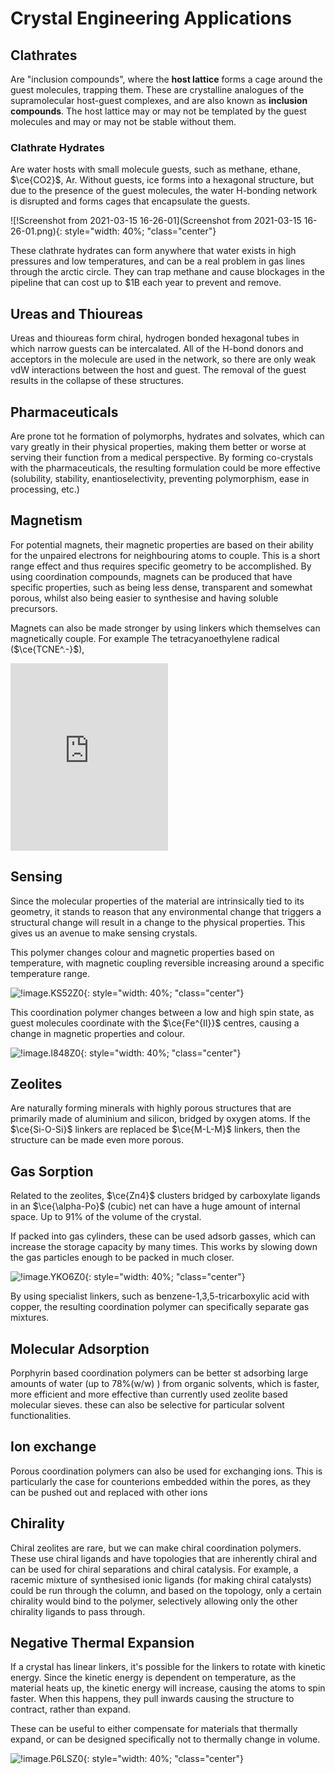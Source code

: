 # Crystal Engineering Applications

## Clathrates

Are "inclusion compounds", where the **host lattice** forms a cage around the guest molecules, trapping them. These are crystalline analogues of the supramolecular host-guest complexes, and are also known as **inclusion compounds**. The host lattice may or may not be templated by the guest molecules and may or may not be stable without them.

### Clathrate Hydrates

Are water hosts with small molecule guests, such as methane, ethane, $\ce{CO2}$, Ar. Without guests, ice forms into a hexagonal structure, but due to the presence of the guest molecules, the water H-bonding network is disrupted and forms cages that encapsulate the guests.

![!Screenshot from 2021-03-15 16-26-01](Screenshot from 2021-03-15 16-26-01.png){: style="width: 40%; "class="center"}

These clathrate hydrates can form anywhere that water exists in high pressures and low temperatures, and can be a real problem in gas lines through the arctic circle. They can trap methane and cause blockages in the pipeline that can cost up to $1B each year to prevent and remove.

## Ureas and Thioureas

Ureas and thioureas form chiral, hydrogen bonded hexagonal tubes in which narrow guests can be intercalated. All of the H-bond donors and acceptors in the molecule are used in the network, so there are only weak vdW interactions between the host and guest. The removal of the guest results in the collapse of these structures.

## Pharmaceuticals

Are prone tot he formation of polymorphs, hydrates and solvates, which can vary greatly in their physical properties, making them better or worse at serving their function from a medical perspective. By forming co-crystals with the pharmaceuticals, the resulting formulation could be more effective (solubility, stability, enantioselectivity, preventing polymorphism, ease in processing, etc.)

## Magnetism

For potential magnets, their magnetic properties are based on their ability for the unpaired electrons for neighbouring atoms to couple. This is a short range effect and thus requires specific geometry to be accomplished. By using coordination compounds, magnets can be produced that have specific properties, such as being less dense, transparent and somewhat porous, whilst also being easier to synthesise and having soluble precursors.

Magnets can also be made stronger by using linkers which themselves can magnetically couple. For example The tetracyanoethylene radical ($\ce{TCNE^.-}$),

<iframe style="width: 50%; height: 300px;" frameborder="0" src="https://embed.molview.org/v1/?mode=balls&cid=12635" class="center"></iframe>

## Sensing

Since the molecular properties of the material are intrinsically tied to its geometry, it stands to reason that any environmental change that triggers a structural change will result in a change to the physical properties. This gives us an avenue to make sensing crystals.

This polymer changes colour and magnetic properties based on temperature, with magnetic coupling reversible increasing around a specific temperature range.

![!image.KS52Z0](image.KS52Z0.png){: style="width: 40%; "class="center"}

This coordination polymer changes between a low and high spin state, as guest molecules coordinate with the $\ce{Fe^{II}}$ centres, causing a change in magnetic properties and colour.

![!image.I848Z0](image.I848Z0.png){: style="width: 40%; "class="center"}

## Zeolites

Are naturally forming minerals with highly porous structures that are primarily made of aluminium and silicon, bridged by oxygen atoms. If the $\ce{Si-O-Si}$ linkers are replaced be $\ce{M-L-M}$ linkers, then the structure can be made even more porous.

## Gas Sorption

Related to the zeolites, $\ce{Zn4}$ clusters bridged by carboxylate ligands in an $\ce{\alpha-Po}$ (cubic) net can have a huge amount of internal space. Up to 91% of the volume of the crystal.

If packed into gas cylinders, these can be used adsorb gasses, which can increase the storage capacity by many times. This works by slowing down the gas particles enough to be packed in much closer.



![!image.YKO6Z0](image.YKO6Z0.png){: style="width: 40%; "class="center"}

By using specialist linkers, such as benzene-1,3,5-tricarboxylic acid with copper, the resulting coordination polymer can specifically separate gas mixtures.

## Molecular Adsorption

Porphyrin based coordination polymers can be better st adsorbing large amounts of water (up to 78%(w/w) ) from organic solvents, which is faster, more efficient and more effective than currently used zeolite based molecular sieves. these can also be selective for particular solvent functionalities.

## Ion exchange

Porous coordination polymers can also be used for exchanging ions. This is particularly the case for counterions embedded within the pores, as they can be pushed out and replaced with other ions

## Chirality

Chiral zeolites are rare, but we can make chiral coordination polymers. These use chiral ligands and have topologies that are inherently chiral and can be used for chiral separations and chiral catalysis. For example, a racemic mixture of synthesised ionic ligands (for making chiral catalysts) could be run through the column, and based on the topology, only a certain chirality would bind to the polymer, selectively allowing only the other chirality ligands to pass through.

## Negative Thermal Expansion

If a crystal has linear linkers, it's possible for the linkers to rotate with kinetic energy. Since the kinetic energy is dependent on temperature, as the material heats up, the kinetic energy will increase, causing the atoms to spin faster. When this happens, they pull inwards causing the structure to contract, rather than expand.

These can be useful to either compensate for materials that thermally expand, or can be designed specifically not to thermally change in volume.

![!image.P6LSZ0](image.P6LSZ0.png){: style="width: 40%; "class="center"}